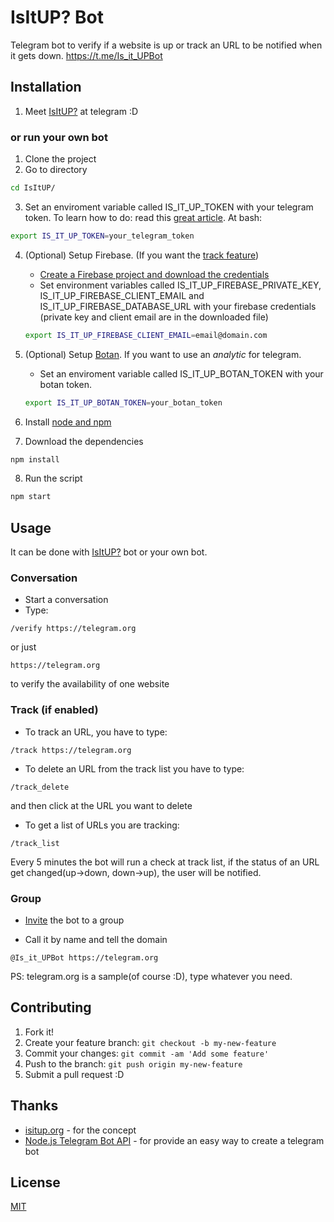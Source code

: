 # IsItUP? Bot
Telegram bot to verify if a website is up or track an URL to be notified when it gets down. https://t.me/Is_it_UPBot

## Installation

1. Meet [IsItUP?](https://t.me/Is_it_UPBot) at telegram :D

### or run your own bot
1. Clone the project
2. Go to directory
```bash
cd IsItUP/
```

3. Set an enviroment variable called IS_IT_UP_TOKEN with your telegram token.
To learn how to do: read this [great article](https://www.schrodinger.com/kb/1842).
At bash:
```bash
export IS_IT_UP_TOKEN=your_telegram_token
```
4. (Optional) Setup Firebase. (If you want the [track feature](#track-if-enabled))
    * [Create a Firebase project and download the credentials](https://firebase.google.com/docs/server/setup)
    * Set environment variables called IS_IT_UP_FIREBASE_PRIVATE_KEY,
    IS_IT_UP_FIREBASE_CLIENT_EMAIL and  IS_IT_UP_FIREBASE_DATABASE_URL with your firebase credentials (private key and client email are in the downloaded file)
    ```bash
    export IS_IT_UP_FIREBASE_CLIENT_EMAIL=email@domain.com
    ```
5. (Optional) Setup [Botan](http://botan.io). If you want to use an *analytic* for telegram.
   * Set an enviroment variable called IS_IT_UP_BOTAN_TOKEN with your botan token. 
   ```bash
   export IS_IT_UP_BOTAN_TOKEN=your_botan_token
   ```
6. Install [node and npm](https://docs.npmjs.com/getting-started/installing-node)

7. Download the dependencies
```bash
npm install
```

8. Run the script
```bash
npm start
```

## Usage

It can be done with [IsItUP?](https://t.me/Is_it_UPBot) bot or your own bot.

### Conversation

* Start a conversation
* Type:
```
/verify https://telegram.org
```
or just
```
https://telegram.org
```
to verify the availability of one website

### Track (if enabled)
* To track an URL, you have to type:
```
/track https://telegram.org
```

* To delete an URL from the track list you have to type:
```
/track_delete
```
and then click at the URL you want to delete

* To get a list of URLs you are tracking:
```
/track_list
```

Every 5 minutes the bot will run a check at  track list, if the status of an URL get changed(up->down, down->up), the user will be notified.

### Group
* [Invite](http://stackoverflow.com/a/40175742) the bot to a group

* Call it by name and tell the domain
```
@Is_it_UPBot https://telegram.org
```

PS: telegram.org is a sample(of course :D), type whatever you need.

## Contributing

1. Fork it!
2. Create your feature branch: `git checkout -b my-new-feature`
3. Commit your changes: `git commit -am 'Add some feature'`
4. Push to the branch: `git push origin my-new-feature`
5. Submit a pull request :D

## Thanks

* [isitup.org](https://isitup.org/) - for the concept
* [Node.js Telegram Bot API](https://github.com/yagop/node-telegram-bot-api) - for provide an easy way to create a telegram bot


## License
[MIT](LICENSE.md)
